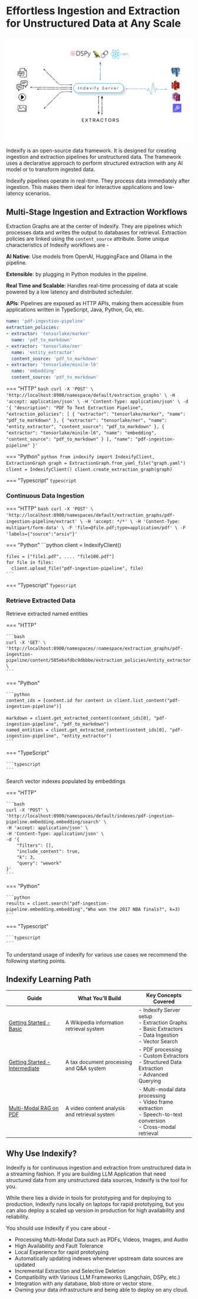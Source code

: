 # Effortless Ingestion and Extraction for Unstructured Data at Any Scale

![Indexify High Level](images/Indexify_KAT.gif)

Indexify is an open-source data framework. It is designed for creating ingestion and extraction pipelines for unstructured data. The framework uses a declarative approach to perform structured extraction with any AI model or to transform ingested data.

Indexify pipelines operate in real-time. They process data immediately after ingestion. This makes them ideal for interactive applications and low-latency scenarios.

## Multi-Stage Ingestion and Extraction Workflows

Extraction Graphs are at the center of Indexify. They are pipelines which processes data and writes the output to databases for retrieval. Extraction policies are linked using the `content_source` attribute. Some unique characteristics of Indexify workflows are -

**AI Native**: Use models from OpenAI, HuggingFace and Ollama in the pipeline.

**Extensible**: by plugging in Python modules in the pipeline.

**Real Time and Scalable**: Handles real-time processing of data at scale powered by a low latency and distributed scheduler.

**APIs**: Pipelines are exposed as HTTP APIs, making them accessible from applications written in TypeScript, Java, Python, Go, etc.

```yaml title="graph.yaml"
name: 'pdf-ingestion-pipeline'
extraction_policies:
- extractor: 'tensorlake/marker'
  name: 'pdf_to_markdown'
- extractor: 'tensorlake/ner'
  name: 'entity_extractor'
  content_source: 'pdf_to_markdown'
- extractor: 'tensorlake/minilm-l6'
  name: 'embedding'
  content_source: 'pdf_to_markdown'
```

=== "HTTP"
    ```bash
    curl -X 'POST' \
    'http://localhost:8900/namespace/default/extraction_graphs' \
    -H 'accept: application/json' \
    -H 'Content-Type: application/json' \
    -d '{
        "description": "PDF To Text Extraction Pipeline",
        "extraction_policies": [
          {
            "extractor": "tensorlake/marker",
            "name": "pdf_to_markdown"
          },
          {
            "extractor": "tensorlake/ner",
            "name": "entity_extractor",
            "content_source": "pdf_to_markdown"
          },
          {
            "extractor": "tensorlake/minilm-l6",
            "name": "embedding",
            "content_source": "pdf_to_markdown"
          }
        ],
        "name": "pdf-ingestion-pipeline"
    }'
    ```

=== "Python"
    ```python
    from indexify import IndexifyClient, ExtractionGraph
    graph = ExtractionGraph.from_yaml_file("graph.yaml")
    client = IndexifyClient()
    client.create_extraction_graph(graph)
    ```

=== "Typescript"
    ```typescript
    ```

### Continuous Data Ingestion  

=== "HTTP"
    ```bash
    curl -X 'POST' \
    'http://localhost:8900/namespaces/default/extraction_graphs/pdf-ingestion-pipeline/extract' \
    -H 'accept: */*' \
    -H 'Content-Type: multipart/form-data' \
    -F 'file=@file.pdf;type=application/pdf' \
    -F 'labels={"source":"arxiv"}'
    ```

=== "Python"
    ```python
    client = IndexifyClient()

    files = ["file1.pdf", .... "file100.pdf"]
    for file in files:
      client.upload_file("pdf-ingestion-pipeline", file)
    ```

=== "Typescript"
    ```Typescript
    ```

### Retrieve Extracted Data

Retrieve extracted named entities 

=== "HTTP"

    ```bash
    curl -X 'GET' \
    'http://localhost:8900/namespaces/:namespace/extraction_graphs/pdf-ingestion-pipeline/content/585ebafdbc9dbbbe/extraction_policies/entity_extractor' \
    ```

=== "Python"

    ```python
    content_ids = [content.id for content in client.list_content("pdf-ingestion-pipeline")]

    markdown = client.get_extracted_content(content_ids[0], "pdf-ingestion-pipeline", "pdf_to_markdown")
    named_entities = client.get_extracted_content(content_ids[0], "pdf-ingestion-pipeline", "entity_extractor")
    ```

=== "TypeScript"
    
    ```typescript
    ```

Search vector indexes populated by embeddings 

=== "HTTP"

    ```bash
    curl -X 'POST' \
    'http://localhost:8900/namespaces/default/indexes/pdf-ingestion-pipeline.embedding.embedding/search' \
    -H 'accept: application/json' \
    -H 'Content-Type: application/json' \
    -d '{
        "filters": [],
        "include_content": true,
        "k": 3,
        "query": "wework"
    }'
    ```

=== "Python"

    ```python
    results = client.search("pdf-ingestion-pipeline.embedding.embedding","Who won the 2017 NBA finals?", k=3)
    ```

=== "Typescript"

    ```typescript
    ```

To understand usage of indexify for various use cases we recommend the following starting points.

## Indexify Learning Path 

| Guide | What You'll Build | Key Concepts Covered |
|-------|-------------------|----------------------|
| [Getting Started - Basic](https://docs.getindexify.ai/getting_started/) | A Wikipedia information retrieval system | - Indexify Server setup<br>- Extraction Graphs<br>- Basic Extractors<br>- Data Ingestion<br>- Vector Search |
| [Getting Started - Intermediate](https://docs.getindexify.ai/getting_started_intermediate/) | A tax document processing and Q&A system | - PDF processing<br>- Custom Extractors<br>- Structured Data Extraction<br>- Advanced Querying |
| [Multi-Modal RAG on PDF](https://docs.getindexify.ai/example_code/pdf/indexing_and_rag) | A video content analysis and retrieval system | - Multi-modal data processing<br>- Video frame extraction<br>- Speech-to-text conversion<br>- Cross-modal retrieval |


## Why Use Indexify?

Indexify is for continuous ingestion and extraction from unstructured data in a streaming fashion. If you are building LLM Application that need structured data from any unstructured data sources, Indexify is the tool for you.

While there lies a divide in tools for prototyping and for deploying to production, Indexify runs locally on laptops for rapid prototyping, but you can also deploy a scaled up version in production for high availability and reliability.

You should use Indexify if you care about -

* Processing Multi-Modal Data such as PDFs, Videos, Images, and Audio
* High Availability and Fault Tolerance
* Local Experience for rapid prototyping
* Automatically updating indexes whenever upstream data sources are updated
* Incremental Extraction and Selective Deletion
* Compatibility with Various LLM Frameworks (Langchain, DSPy, etc.)
* Integration with any database, blob store or vector store.
* Owning your data infrastructure and being able to deploy on any cloud.
